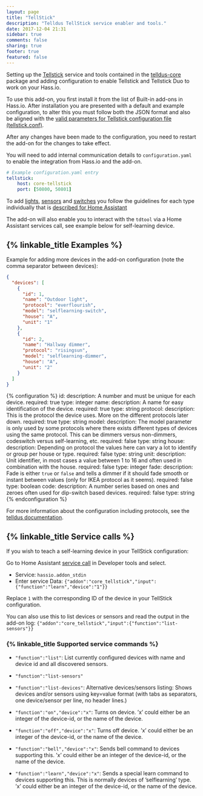 ```yaml
---
layout: page
title: "TellStick"
description: "Telldus TellStick service enabler and tools."
date: 2017-12-04 21:31
sidebar: true
comments: false
sharing: true
footer: true
featured: false
---
```


Setting up the [Tellstick](http://telldus.com) service and tools contained in the [telldus-core](http://developer.telldus.com/) package and adding configuration to enable Tellstick and Tellstick Duo to work on your Hass.io.

To use this add-on, you first install it from the list of Built-in add-ons in Hass.io.
After installation you are presented with a default and example configuration, to alter this you must follow both the JSON format and also be aligned with the [valid parameters for Tellstick configuration file (tellstick.conf)](https://developer.telldus.com/wiki/TellStick_conf).

After any changes have been made to the configuration, you need to restart the add-on for the changes to take effect.

You will need to add internal communication details to `configuration.yaml` to enable the integration from Hass.io and the add-on.

```yaml
# Example configuration.yaml entry
tellstick:
    host: core-tellstick
    port: [50800, 50801]
```

To add [lights](/components/light.tellstick/), [sensors](/components/sensor.tellstick/) and [switches](/components/switch.tellstick/) you follow the guidelines for each type individually that is [described for Home Assistant](/components/tellstick/)

The add-on will also enable you to interact with the `tdtool` via a Home Assistant services call, see example below for self-learning device.

## {% linkable_title Examples %}

Example for adding more devices in the add-on configuration (note the comma separator between devices):

```json
{
  "devices": [
    {
      "id": 1,
      "name": "Outdoor light",
      "protocol": "everflourish",
      "model": "selflearning-switch",
      "house": "A",
      "unit": "1"
    },
    {
      "id": 2,
      "name": "Hallway dimmer",
      "protocol": "risingsun",
      "model": "selflearning-dimmer",
      "house": "A",
      "unit": "2"
    }
  ]
}
```

{% configuration %}
id:
  description: A number and must be unique for each device.
  required: true
  type: integer
name:
  description: A name for easy identification of the device.
  required: true
  type: string
protocol:
  description: This is the protocol the device uses. More on the different protocols later down.
  required: true
  type: string
model:
  description: The model parameter is only used by some protocols where there exists different types of devices using the same protocol. This can be dimmers versus non-dimmers, codeswitch versus self-learning, etc.
  required: false
  type: string
house:
  description: Depending on protocol the values here can vary a lot to identify or group per house or type.
  required: false
  type: string
unit:
  description: Unit identifier, in most cases a value between 1 to 16 and often used in combination with the house.
  required: false
  type: integer
fade:
  description: Fade is either `true` or `false` and tells a dimmer if it should fade smooth or instant between values (only for IKEA protocol as it seems).
  required: false
  type: boolean
code:
  description: A number series based on ones and zeroes often used for dip-switch based devices.
  required: false
  type: string
{% endconfiguration %}

For more information about the configuration including protocols, see the [telldus documentation](https://developer.telldus.com/wiki/TellStick_conf).

## {% linkable_title Service calls %}

If you wish to teach a self-learning device in your TellStick configuration:

Go to Home Assistant [service call](http://hassio.local:8123/dev-service) in Developer tools and select.

- Service: `hassio.addon_stdin`
- Enter service Data:
  `{"addon":"core_tellstick","input":{"function":"learn","device":"1"}}`

Replace `1` with the corresponding ID of the device in your TellStick configuration.

You can also use this to list devices or sensors and read the output in the add-on log:
`{"addon":"core_tellstick","input":{"function":"list-sensors"}}`

### {% linkable_title Supported service commands %} 

- `"function":"list"`: List currently configured devices with name and device id and all discovered sensors.

- `"function":"list-sensors"`
- `"function":"list-devices"`: Alternative devices/sensors listing: Shows devices and/or sensors using key=value format (with tabs as separators, one device/sensor per line, no header lines.)

- `"function":"on","device":"x"`: Turns on device. ’x’ could either be an integer of the device-id, or the name of the device.

- `"function":"off","device":"x"`: Turns off device. ’x’ could either be an integer of the device-id, or the name of the device.

- `"function":"bell","device":"x"`: Sends bell command to devices supporting this. ’x’ could either be an integer of the device-id, or the name of the device.

- `"function":"learn","device":"x"`: Sends a special learn command to devices supporting this. This is normally devices of ’selflearning’ type. ’x’ could either be an integer of the device-id, or the name of the device.
